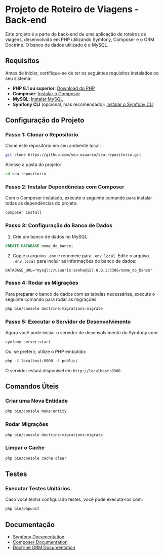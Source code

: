 
# Projeto de Roteiro de Viagens - Back-end

Este projeto é a parte do back-end de uma aplicação de roteiros de viagens, desenvolvido em PHP utilizando Symfony, Composer e o ORM Doctrine. O banco de dados utilizado é o MySQL.

## Requisitos

Antes de iniciar, certifique-se de ter os seguintes requisitos instalados no seu sistema:

- **PHP 8.1 ou superior**: [Download do PHP](https://www.php.net/downloads)
- **Composer**: [Instalar o Composer](https://getcomposer.org/download/)
- **MySQL**: [Instalar MySQL](https://dev.mysql.com/downloads/)
- **Symfony CLI** (opcional, mas recomendado): [Instalar o Symfony CLI](https://symfony.com/download)

## Configuração do Projeto

### Passo 1: Clonar o Repositório

Clone este repositório em seu ambiente local:

```bash
git clone https://github.com/seu-usuario/seu-repositorio.git
```

Acesse a pasta do projeto:

```bash
cd seu-repositorio
```

### Passo 2: Instalar Dependências com Composer

Com o Composer instalado, execute o seguinte comando para instalar todas as dependências do projeto:

```bash
composer install
```

### Passo 3: Configuração do Banco de Dados

1. Crie um banco de dados no MySQL:

```sql
CREATE DATABASE nome_do_banco;
```

2. Copie o arquivo `.env` e renomeie para `.env.local`. Edite o arquivo `.env.local` para incluir as informações do banco de dados:

```
DATABASE_URL="mysql://usuario:senha@127.0.0.1:3306/nome_do_banco"
```

### Passo 4: Rodar as Migrações

Para preparar o banco de dados com as tabelas necessárias, execute o seguinte comando para rodar as migrações:

```bash
php bin/console doctrine:migrations:migrate
```

### Passo 5: Executar o Servidor de Desenvolvimento

Agora você pode iniciar o servidor de desenvolvimento do Symfony com:

```bash
symfony server:start
```

Ou, se preferir, utilize o PHP embutido:

```bash
php -S localhost:8000 -t public/
```

O servidor estará disponível em `http://localhost:8000`.

## Comandos Úteis

### Criar uma Nova Entidade

```bash
php bin/console make:entity
```

### Rodar Migrações

```bash
php bin/console doctrine:migrations:migrate
```

### Limpar o Cache

```bash
php bin/console cache:clear
```

## Testes

### Executar Testes Unitários

Caso você tenha configurado testes, você pode executá-los com:

```bash
php bin/phpunit
```

## Documentação

- [Symfony Documentation](https://symfony.com/doc/current/index.html)
- [Composer Documentation](https://getcomposer.org/doc/)
- [Doctrine ORM Documentation](https://www.doctrine-project.org/projects/orm.html)
